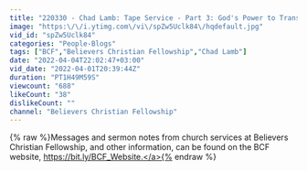 ```yaml
---
title: "220330 - Chad Lamb: Tape Service - Part 3: God's Power to Transform"
image: "https:\/\/i.ytimg.com\/vi\/spZw5Uclk84\/hqdefault.jpg"
vid_id: "spZw5Uclk84"
categories: "People-Blogs"
tags: ["BCF","Believers Christian Fellowship","Chad Lamb"]
date: "2022-04-04T22:02:47+03:00"
vid_date: "2022-04-01T20:39:44Z"
duration: "PT1H49M59S"
viewcount: "688"
likeCount: "38"
dislikeCount: ""
channel: "Believers Christian Fellowship"
---
```

{% raw %}Messages and sermon notes from church services at Believers Christian Fellowship, and other information, can be found on the BCF website, <a rel="nofollow" target="blank" href="https://bit.ly/BCF_Website.">https://bit.ly/BCF_Website.</a>{% endraw %}
